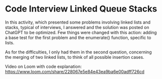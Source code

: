 # Code Interview Linked Queue Stacks

In this activity, which presented some problems involving linked lists and stacks, typical of interviews, I answered and the solution was posted on ChatGPT to be optimized. Few things were changed with this action: adding a base test for the first problem and the enumerate() function, specific to lists.

As for the difficulties, I only had them in the second question, concerning the merging of two linked lists, to think of all possible insertion cases.

Video on Loom with code explanation: https://www.loom.com/share/228067e5e84e43ea9ba6e00adff726cd

